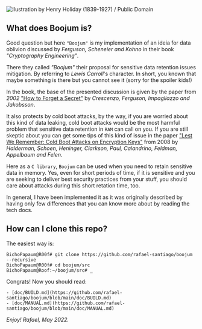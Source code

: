 ![Ilustration by Henry Holiday (1839-1927) / Public Domain](https://github.com/rafael-santiago/boojum/blob/main/etc/boojum_by_henry_holiday.png "Ilustration by Henry Holiday (1839-1927) / Public Domain")

## What does Boojum is?

Good question but here ``"Boojum"`` is my implementation of an ideia for data oblivion
discussed by *Ferguson, Scheneier and Kohno* in their book *"Cryptography Engineering"*.

There they called *"Boojum"* their proposal for sensitive data retention issues mitigation.
By referring to *Lewis Carroll*'s character. In short, you known that maybe something is
there but you cannot see it (sorry for the spoiler kids!)

In the book, the base of the presented discussion is given by the paper from *2002*
["How to Forget a Secret"](https://link.springer.com/chapter/10.1007/3-540-49116-3_47)
by *Crescenzo, Ferguson, Impagliazzo and Jakobsson*.

It also protects by cold boot attacks, by the way, if you are worried about
this kind of data leaking, cold boot attacks would be the most harmful problem
that sensitive data retention in ``RAM`` can call on you. If you are still skeptic
about you can get some tips of this kind of issue in the paper
["Lest We Remember: Cold Boot Attacks on Encryption Keys"](http://citpsite.s3.amazonaws.com/wp-content/uploads/2019/01/23195456/halderman.pdf)
from 2008 by *Halderman, Schoen, Heninger, Clarkson, Paul, Calandrino, Feldman, Appelbaum and Felen*.

Here as a ``C library``, ``Boojum`` can be used when you need to retain sensitive
data in memory. Yes, even for short periods of time, if it is sensitive and you
are seeking to deliver best security practices from your stuff, you should care
about attacks during this short retation time, too.

In general, I have been implemented it as it was originally described by having
only few differences that you can know more about by reading the tech docs.

## How can I clone this repo?

The easiest way is:

```
BichoPapaum@R00f# git clone https://github.com/rafael-santiago/boojum --recursive
BichoPapaum@R00f# cd boojum/src
BichoPapaum@Roof:~/boojum/src# _
```

Congrats! Now you should read:

    - [doc/BUILD.md](https://github.com/rafael-santiago/boojum/blob/main/doc/BUILD.md)
    - [doc/MANUAL.md](https://github.com/rafael-santiago/boojum/blob/main/doc/MANUAL.md)

*Enjoy!
Rafael, May 2022.*

